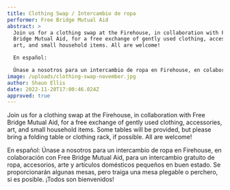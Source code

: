 ```yaml
---
title: Clothing Swap / Intercambio de ropa
performer: Free Bridge Mutual Aid
abstract: >
  Join us for a clothing swap at the Firehouse, in collaboration with Free
  Bridge Mutual Aid, for a free exchange of gently used clothing, accessories,
  art, and small household items. All are welcome!

  En español:

  Únase a nosotros para un intercambio de ropa en Firehouse, en colaboración con Free Bridge Mutual Aid, para un intercambio gratuito de ropa, accesorios, arte y artículos domésticos pequeños en buen estado. ¡Todos son bienvenidos!
image: /uploads/clothing-swap-november.jpg
author: Shaun Ellis
date: 2022-11-20T17:00:46.024Z
approved: true
---
```

Join us for a clothing swap at the Firehouse, in collaboration with Free Bridge Mutual Aid, for a free exchange of gently used clothing, accessories, art, and small household items. Some tables will be provided, but please bring a folding table or clothing rack, if possible. All are welcome! 

E﻿n español:
Únase a nosotros para un intercambio de ropa en Firehouse, en colaboración con Free Bridge Mutual Aid, para un intercambio gratuito de ropa, accesorios, arte y artículos domésticos pequeños en buen estado. Se proporcionarán algunas mesas, pero traiga una mesa plegable o perchero, si es posible. ¡Todos son bienvenidos!
